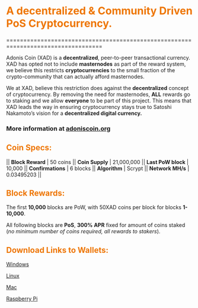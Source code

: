 <h1><font color=#ee7600>A decentralized & Community Driven PoS Cryptocurrency.</font></h1>
==================================================================================<p>
  
Adonis Coin (XAD) is a <b>decentralized</b>, peer-to-peer transactional currency. XAD has opted not to include <b>masternodes</b> as part of the reward system, we believe this restricts <b>cryptocurrencies</b> to the small fraction of the crypto-community that can actually afford masternodes. 
<p>We at XAD, believe this restriction does against the <b>decentralized</b> concept of cryptocurrency. By removing the need for masternodes, <b>ALL</b> rewards go to staking and we allow <b>everyone</b> to be part of this project. This means that XAD leads the way in ensuring cryptocurrency stays true to Satoshi Nakamoto’s vision for a <b>decentralized digital currency.</b>
<p>
<h3>More information at <A href="https://adoniscoin.org/">adoniscoin.org</a></h3>
<p>
<h2><font color=#ee7600>Coin Specs:</font></h2>
|| <b>Block Reward</b> | 50 coins || <b>Coin Supply</b> | 21,000,000 || <b>Last PoW block</b> | 10,000 || <b>Confirmations</b> | 6 blocks || <b>Algorithm</b> | Scrypt || <b>Network MH/s</b> | 0.03495203 ||
<p>
<h2><font color=#ee7600>Block Rewards:</font></h2>
The first <b>10,000</b> blocks are PoW, with 50XAD coins per block for blocks <b>1-10,000</b>.
<p>
All following blocks are <b>PoS</b>, <b>300% APR</b> fixed for amount of coins staked (<i>no minimum number of coins required, all rewards to stakers</i>).
<p>
<h2><font color=#ee7600>Download Links to Wallets:</font></h2>

<a href="https://github.com/AdonisCoin/XAD/releases/tag/untagged-1ab47c8c5495fa1dd51d">Windows</a><p>
  
<a href="https://github.com/AdonisCoin/XAD/releases/tag/untagged-290cbfbf90dfd283b18a">Linux</a><p>
<a href="https://github.com/AdonisCoin/XAD/releases/tag/untagged-5acf0b57905d577d2f12">Mac</a><p>
<a href="https://github.com/AdonisCoin/XAD/releases/tag/untagged-b4aa6699cc76d1cf287b">Raspberry Pi</a>
